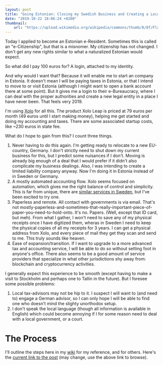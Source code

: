 ```yaml
---
layout: post
title: "Going Estonian: Closing my Swedish Business and Creating a Location Independent Estonian Company"
date: "2019-10-22 18:06:24 +0200"
thumbnail:
    url: "https://upload.wikimedia.org/wikipedia/commons/thumb/8/8f/Flag_of_Estonia.svg/2560px-Flag_of_Estonia.svg.png"
---
```


Today I applied to become an Estonian e-Resident.
Sometimes this is called an "e-Citizenship", but that is a misnomer.
My citizenship has not changed.
I don't get any new rights similar to what a naturalized Estonian would expect.

So what did I pay 100 euros for?
A login, attached to my identity.

And why would I want that?
Because it will enable me to start an company in Estonia.
It doesn't mean I will be paying taxes in Estonia, or that I intend to move to or visit Estonia (although I might want to open a bank account there at some point).
But it gives me a login to their e-Bureaucracy, where I can deal with the proper authorities and create a new legal entity in a place I have never been.
That feels very 2019.

I'm using [Xolo](xolo.io) for all this.
The product Xolo Leap is priced at 79 euros per month (49 euros until I start making money), helping me get started and doing my accounting and taxes.
There are some associated startup costs, like ~230 euros in state fee.

What do I hope to gain from this? I count three things.
1. Never having to do this again.
   I'm getting ready to relocate to a new EU-country, Germany.
   I don't strictly need to shut down my current business for this, but I predict some nuisances if I don't.
   Moving is already big enough of a deal that I would prefer if it didn't also complicate my business dealings.
   Also, I was intending to create a limited liability company anyway.
   Now I'm doing it in Estonia instead of in Sweden or Germany.
2. A mostly automated accounting flow.
   Xolo seems focused on automation, which gives me the right balance of control and simplicity.
   This is far from unique, there are [similar services in Sweden](https://www.redflag.se/), but I've been excited to try one.
3. Paperless and remote.
   All contact with governments is via email.
   That's not mostly-paperless-and-sometimes-that-really-important-piece-of-paper-you-need-to-hold-onto.
   It's no. Papers.
   (Well, except that ID card, but meh).
   From what I gather, I won't need to save any of my physical receipts once I have digitized them, wheras in Sweden I need to keep the physical copies of all my receipts for 3 years.
   I can get a physical address from Xolo, and every piece of mail they get they scan and send to me.
   This truly sounds like heaven.
3. Ease of expansion/transition.
   If I want to upgrade to a more advanced tax and accounting service, I will be able to do so without setting foot in anyone's office.
   There also seems to be a good amount of service providers that specialize in what other jurisdictions shy away from: blockchain and cryptocurrency activities.

I generally expect this experience to be smooth (except having to make a visit to Stockholm and perhaps one to Tallin in the future).
But I foresee some possible problems:

1. Local tax-advisors may not be hip to it.
   I suspect I will want to (and need to) engage a German advisor, so I can only hope I will be able to find one who doesn't mind the slighty unorthodox setup.
2. I don't speak the local language (though all information is available in English) which could become annoying if I for some reason need to deal with a local government, or a court.

The Process
===========

I'll outline the steps here in my [wiki](https://github.com/hjorthjort/wiki) for my reference, and for others.
Here's the [current link to the post](https://github.com/hjorthjort/wiki/blob/master/wiki/Business/e-Residency.md) (may change, use the above link to browse).
